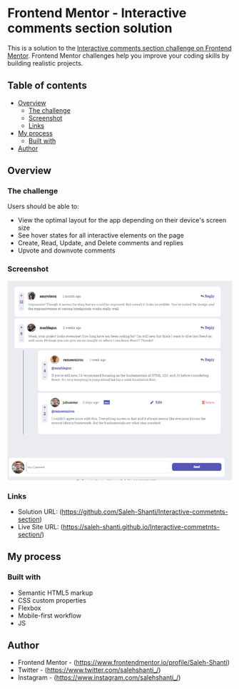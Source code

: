 # Frontend Mentor - Interactive comments section solution

This is a solution to the [Interactive comments section challenge on Frontend Mentor](https://www.frontendmentor.io/challenges/interactive-comments-section-iG1RugEG9). Frontend Mentor challenges help you improve your coding skills by building realistic projects.

## Table of contents

- [Overview](#overview)
  - [The challenge](#the-challenge)
  - [Screenshot](#screenshot)
  - [Links](#links)
- [My process](#my-process)
  - [Built with](#built-with)
- [Author](#author)

## Overview

### The challenge

Users should be able to:

- View the optimal layout for the app depending on their device's screen size
- See hover states for all interactive elements on the page
- Create, Read, Update, and Delete comments and replies
- Upvote and downvote comments

### Screenshot

![](./screenshot.png)

### Links

- Solution URL: (https://github.com/Saleh-Shanti/Interactive-commetnts-section)
- Live Site URL: (https://saleh-shanti.github.io/Interactive-commetnts-section/)

## My process

### Built with

- Semantic HTML5 markup
- CSS custom properties
- Flexbox
- Mobile-first workflow
- JS

## Author

- Frontend Mentor - (https://www.frontendmentor.io/profile/Saleh-Shanti)
- Twitter - (https://www.twitter.com/salehshanti_/)
- Instagram - (https://www.instagram.com/salehshanti_/)
